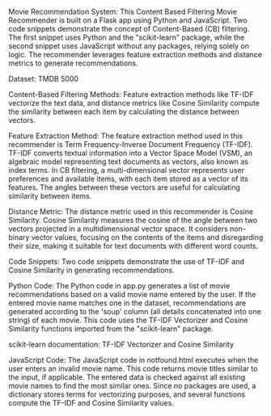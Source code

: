 Movie Recommendation System:
This Content Based Filtering Movie Recommender is built on a Flask app using Python and JavaScript. Two code snippets demonstrate the concept of Content-Based (CB) filtering. The first snippet uses Python and the "scikit-learn" package, while the second snippet uses JavaScript without any packages, relying solely on logic. The recommender leverages feature extraction methods and distance metrics to generate recommendations.

Dataset: TMDB 5000

Content-Based Filtering Methods:
Feature extraction methods like TF-IDF vectorize the text data, and distance metrics like Cosine Similarity compute the similarity between each item by calculating the distance between vectors.

Feature Extraction Method:
The feature extraction method used in this recommender is Term Frequency-Inverse Document Frequency (TF-IDF). TF-IDF converts textual information into a Vector Space Model (VSM), an algebraic model representing text documents as vectors, also known as index terms. In CB filtering, a multi-dimensional vector represents user preferences and available items, with each item stored as a vector of its features. The angles between these vectors are useful for calculating similarity between items.

Distance Metric:
The distance metric used in this recommender is Cosine Similarity. Cosine Similarity measures the cosine of the angle between two vectors projected in a multidimensional vector space. It considers non-binary vector values, focusing on the contents of the items and disregarding their size, making it suitable for text documents with different word counts.

Code Snippets:
Two code snippets demonstrate the use of TF-IDF and Cosine Similarity in generating recommendations.

Python Code:
The Python code in app.py generates a list of movie recommendations based on a valid movie name entered by the user. If the entered movie name matches one in the dataset, recommendations are generated according to the 'soup' column (all details concatenated into one string) of each movie. This code uses the TF-IDF Vectorizer and Cosine Similarity functions imported from the "scikit-learn" package.

scikit-learn documentation: TF-IDF Vectorizer and Cosine Similarity

JavaScript Code:
The JavaScript code in notfound.html executes when the user enters an invalid movie name. This code returns movie titles similar to the input, if applicable. The entered data is checked against all existing movie names to find the most similar ones. Since no packages are used, a dictionary stores terms for vectorizing purposes, and several functions compute the TF-IDF and Cosine Similarity values.
